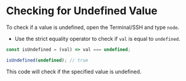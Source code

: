 # Checking for Undefined Value

To check if a value is undefined, open the Terminal/SSH and type `node`.

- Use the strict equality operator to check if `val` is equal to `undefined`.

```js
const isUndefined = (val) => val === undefined;
```

```js
isUndefined(undefined); // true
```

This code will check if the specified value is undefined.
